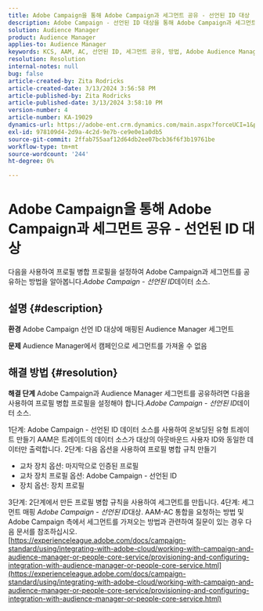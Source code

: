 ```yaml
---
title: Adobe Campaign을 통해 Adobe Campaign과 세그먼트 공유 - 선언된 ID 대상
description: Adobe Campaign - 선언된 ID 대상을 통해 Adobe Campaign과 세그먼트를 공유하는 방법을 알아봅니다.
solution: Audience Manager
product: Audience Manager
applies-to: Audience Manager
keywords: KCS, AAM, AC, 선언된 ID, 세그먼트 공유, 방법, Adobe Audience Manager, Adobe Campaign, 선언된 ID 대상
resolution: Resolution
internal-notes: null
bug: false
article-created-by: Zita Rodricks
article-created-date: 3/13/2024 3:56:58 PM
article-published-by: Zita Rodricks
article-published-date: 3/13/2024 3:58:10 PM
version-number: 4
article-number: KA-19029
dynamics-url: https://adobe-ent.crm.dynamics.com/main.aspx?forceUCI=1&pagetype=entityrecord&etn=knowledgearticle&id=fc071c51-52e1-ee11-904d-6045bd0065b6
exl-id: 978109d4-2d9a-4c2d-9e7b-ce9e0e1a0db5
source-git-commit: 2ffab755aaf12d64db2ee07bcb36f6f3b19761be
workflow-type: tm+mt
source-wordcount: '244'
ht-degree: 0%

---
```


# Adobe Campaign을 통해 Adobe Campaign과 세그먼트 공유 - 선언된 ID 대상


다음을 사용하여 프로필 병합 프로필을 설정하여 Adobe Campaign과 세그먼트를 공유하는 방법을 알아봅니다.*Adobe Campaign - 선언된 ID*&#x200B;데이터 소스.

## 설명 {#description}


<b>환경</b>
Adobe Campaign 선언 ID 대상에 매핑된 Audience Manager 세그먼트

<b>문제</b>
Audience Manager에서 캠페인으로 세그먼트를 가져올 수 없음


## 해결 방법 {#resolution}


<b>해결 단계</b>
Adobe Campaign과 Audience Manager 세그먼트를 공유하려면 다음을 사용하여 프로필 병합 프로필을 설정해야 합니다.*Adobe Campaign - 선언된 ID*&#x200B;데이터 소스.

1단계: Adobe Campaign - 선언된 ID 데이터 소스를 사용하여 온보딩된 유형 트레이트 만들기
AAM은 트레이트의 데이터 소스가 대상의 아웃바운드 사용자 ID와 동일한 데이터만 출력합니다.
2단계: 다음 옵션을 사용하여 프로필 병합 규칙 만들기

- 교차 장치 옵션: 마지막으로 인증된 프로필
- 교차 장치 프로필 옵션: Adobe Campaign - 선언된 ID
- 장치 옵션: 장치 프로필


3단계: 2단계에서 만든 프로필 병합 규칙을 사용하여 세그먼트를 만듭니다.
4단계: 세그먼트 매핑 *Adobe Campaign - 선언된 ID*대상.
AAM-AC 통합을 요청하는 방법 및 Adobe Campaign 측에서 세그먼트를 가져오는 방법과 관련하여 질문이 있는 경우 다음 문서를 참조하십시오. [https://experienceleague.adobe.com/docs/campaign-standard/using/integrating-with-adobe-cloud/working-with-campaign-and-audience-manager-or-people-core-service/provisioning-and-configuring-integration-with-audience-manager-or-people-core-service.html](https://experienceleague.adobe.com/docs/campaign-standard/using/integrating-with-adobe-cloud/working-with-campaign-and-audience-manager-or-people-core-service/provisioning-and-configuring-integration-with-audience-manager-or-people-core-service.html)
